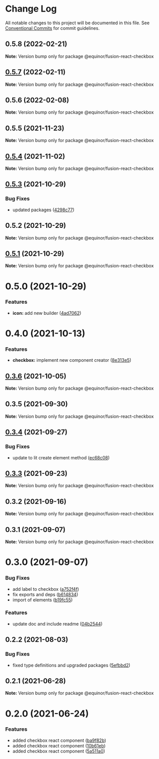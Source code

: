 # Change Log

All notable changes to this project will be documented in this file.
See [Conventional Commits](https://conventionalcommits.org) for commit guidelines.

## 0.5.8 (2022-02-21)

**Note:** Version bump only for package @equinor/fusion-react-checkbox





## [0.5.7](https://github.com/equinor/fusion-react-components/compare/@equinor/fusion-react-checkbox@0.5.6...@equinor/fusion-react-checkbox@0.5.7) (2022-02-11)

**Note:** Version bump only for package @equinor/fusion-react-checkbox





## 0.5.6 (2022-02-08)

**Note:** Version bump only for package @equinor/fusion-react-checkbox





## 0.5.5 (2021-11-23)

**Note:** Version bump only for package @equinor/fusion-react-checkbox





## [0.5.4](https://github.com/equinor/fusion-react-components/compare/@equinor/fusion-react-checkbox@0.5.3...@equinor/fusion-react-checkbox@0.5.4) (2021-11-02)

**Note:** Version bump only for package @equinor/fusion-react-checkbox





## [0.5.3](https://github.com/equinor/fusion-react-components/compare/@equinor/fusion-react-checkbox@0.5.2...@equinor/fusion-react-checkbox@0.5.3) (2021-10-29)


### Bug Fixes

* updated packages ([4298c77](https://github.com/equinor/fusion-react-components/commit/4298c778c4c5385398a92d8b71feee3b17ba64c0))





## 0.5.2 (2021-10-29)

**Note:** Version bump only for package @equinor/fusion-react-checkbox





## [0.5.1](https://github.com/equinor/fusion-react-components/compare/@equinor/fusion-react-checkbox@0.5.0...@equinor/fusion-react-checkbox@0.5.1) (2021-10-29)

**Note:** Version bump only for package @equinor/fusion-react-checkbox





# 0.5.0 (2021-10-29)


### Features

* **icon:** add new builder ([4ad7062](https://github.com/equinor/fusion-react-components/commit/4ad7062c1c5c74def45bec59b7da4e13863dd2a2))





# 0.4.0 (2021-10-13)


### Features

* **checkbox:** implement new component creator ([8e313e5](https://github.com/equinor/fusion-react-components/commit/8e313e5d31e05d3b5c4ce772420e3c997432782e))





## [0.3.6](https://github.com/equinor/fusion-react-components/compare/@equinor/fusion-react-checkbox@0.3.5...@equinor/fusion-react-checkbox@0.3.6) (2021-10-05)

**Note:** Version bump only for package @equinor/fusion-react-checkbox





## 0.3.5 (2021-09-30)

**Note:** Version bump only for package @equinor/fusion-react-checkbox





## [0.3.4](https://github.com/equinor/fusion-react-components/compare/@equinor/fusion-react-checkbox@0.3.3...@equinor/fusion-react-checkbox@0.3.4) (2021-09-27)


### Bug Fixes

* update to lit create element method ([ec68c08](https://github.com/equinor/fusion-react-components/commit/ec68c08d5cbcba43a1b8ca064cccc73662f17421))





## [0.3.3](https://github.com/equinor/fusion-react-components/compare/@equinor/fusion-react-checkbox@0.3.2...@equinor/fusion-react-checkbox@0.3.3) (2021-09-23)

**Note:** Version bump only for package @equinor/fusion-react-checkbox





## 0.3.2 (2021-09-16)

**Note:** Version bump only for package @equinor/fusion-react-checkbox





## 0.3.1 (2021-09-07)

**Note:** Version bump only for package @equinor/fusion-react-checkbox





# 0.3.0 (2021-09-07)


### Bug Fixes

* add label to checkbox ([a752f4f](https://github.com/equinor/fusion-react-components/commit/a752f4f64616d365f8046d9ee213c3373c3964c3))
* fix exports and deps ([b614834](https://github.com/equinor/fusion-react-components/commit/b614834c32db4fbb9b06407e53557109128ec95b))
* import of elements ([b19fc55](https://github.com/equinor/fusion-react-components/commit/b19fc55471dd4dc7d44e2216699d1d12979d4211))


### Features

* update doc and include readme ([04b2544](https://github.com/equinor/fusion-react-components/commit/04b25443398507b35c3b88bf90a26d56c5b1c460))





## 0.2.2 (2021-08-03)


### Bug Fixes

* fixed type definitions and upgraded packages ([5efbbd2](https://github.com/equinor/fusion-react-components/commit/5efbbd2cee688bcefc554c113512f834a91f39fd))





## 0.2.1 (2021-06-28)

**Note:** Version bump only for package @equinor/fusion-react-checkbox





# 0.2.0 (2021-06-24)


### Features

* added checkbox react component ([ba9f82b](https://github.com/equinor/fusion-react-components/commit/ba9f82b4fb812851e65b524ba48e1f70d94b76df))
* added checkbox react component ([10b61eb](https://github.com/equinor/fusion-react-components/commit/10b61eb22db3ba4d4ccc679486da4c3b259d9dc0))
* added checkbox react component ([5a511a0](https://github.com/equinor/fusion-react-components/commit/5a511a0c7925481629380483149e5f6c90e188a0))

